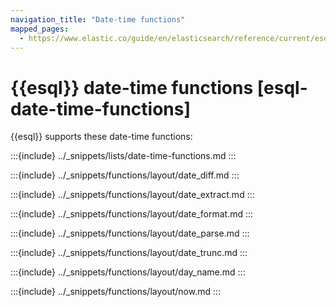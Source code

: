 ```yaml
---
navigation_title: "Date-time functions"
mapped_pages:
  - https://www.elastic.co/guide/en/elasticsearch/reference/current/esql-functions-operators.html#esql-date-time-functions
---
```


# {{esql}} date-time functions [esql-date-time-functions]


{{esql}} supports these date-time functions:

:::{include} ../_snippets/lists/date-time-functions.md
:::


:::{include} ../_snippets/functions/layout/date_diff.md
:::

:::{include} ../_snippets/functions/layout/date_extract.md
:::

:::{include} ../_snippets/functions/layout/date_format.md
:::

:::{include} ../_snippets/functions/layout/date_parse.md
:::

:::{include} ../_snippets/functions/layout/date_trunc.md
:::

:::{include} ../_snippets/functions/layout/day_name.md
:::

:::{include} ../_snippets/functions/layout/now.md
:::

